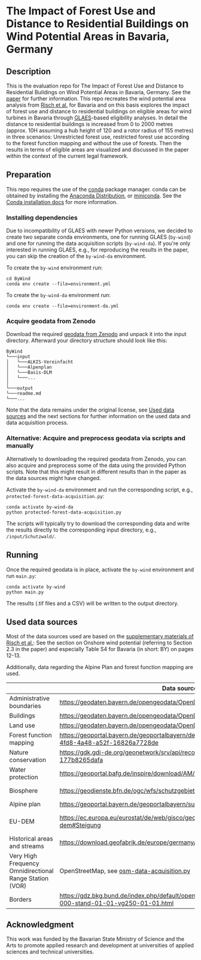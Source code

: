 # The Impact of Forest Use and Distance to Residential Buildings on Wind Potential Areas in Bavaria, Germany

## Description

This is the evaluation repo for The Impact of Forest Use and Distance to Residential Buildings on Wind Potential Areas 
in Bavaria, Germany.
See the [paper]() for further information.
This repo recreates the wind potential area analysis from [Risch et al.](https://www.mdpi.com/1996-1073/15/15/5536) for 
Bavaria and on this basis explores the impact of forest use and distance to residential buildings on eligible areas for 
wind turbines in Bavaria through [GLAES](https://github.com/FZJ-IEK3-VSA/glaes)-based eligibility analyses.
In detail the distance to residential buildings is increased from 0 to 2000 metres (approx. 10H assuming a hub height of 
120 and a rotor radius of 155 metres) in three scenarios: Unrestricted forest use, restricted forest use according to 
the forest function mapping and without the use of forests.
Then the results in terms of eligible areas are visualized and discussed in the paper within the context of the current 
legal framework.

## Preparation

This repo requires the use of the [conda](https://docs.conda.io/en/latest/) package manager. conda can be obtained by
installing the
[Anaconda Distribution](https://www.anaconda.com/distribution/), or [miniconda](https://docs.anaconda.com/miniconda/).
See the [Conda installation docs](https://conda.io/docs/user-guide/install/download.html>) for more information.

### Installing dependencies

Due to incompatibility of GLAES with newer Python versions, we decided to create two separate conda environments,
one for running GLAES (`by-wind`) and one for running the data acquisition scripts (`by-wind-da`).
If you're only interested in running GLAES, e.g., for reproducing the results in the paper, you can skip the creation 
of the `by-wind-da` environment.

To create the `by-wind` environment run:

    cd ByWind
    conda env create --file=environment.yml

To create the `by-wind-da` environment run:

    conda env create --file=environment-da.yml

### Acquire geodata from Zenodo

Download the required [geodata from Zenodo](https://zenodo.org/records/14935008) and unpack it into the input directory.
Afterward your directory structure should look like this:

```
ByWind
└───input
│   └───ALKIS-Vereinfacht
│   └───Alpenplan
│   └───Basis-DLM
│   └───...
│   
└───output
└───readme.md
└───...
```

Note that the data remains under the original license, see [Used data sources](#used-data-sources) and the next sections
for further information on the used data and data acquisition process.

### Alternative: Acquire and preprocess geodata via scripts and manually

Alternatively to downloading the required geodata from Zenodo, you can also acquire and preprocess some of the data 
using the provided Python scripts.
Note that this might result in different results than in the paper as the data sources might have changed.

Activate the `by-wind-da` environment and run the corresponding script, e.g., `protected-forest-data-acquisition.py`:

    conda activate by-wind-da
    python protected-forest-data-acquisition.py

The scripts will typically try to download the corresponding data and write the results directly to the corresponding 
input directory, e.g., `/input/Schutzwald/`.

## Running

Once the required geodata is in place, activate the `by-wind` environment and run `main.py`:

    conda activate by-wind
    python main.py

The results (.tif files and a CSV) will be written to the output directory.


## Used data sources
Most of the data sources used are based on the 
[supplementary materials of Risch et al.](https://www.mdpi.com/1996-1073/15/15/5536/s1?version=1659166850):
See the section on Onshore wind potential (referring to Section 2.3 in the paper) and especially Table S4 for Bavaria 
(in short: BY) on pages 12-13.

Additionally, data regarding the Alpine Plan and forest function mapping are used.

|                                                         | Data source                                                                                                   | License / Terms of use                                                                                                                                 |
|---------------------------------------------------------|---------------------------------------------------------------------------------------------------------------|--------------------------------------------------------------------------------------------------------------------------------------------------------|
| Administrative boundaries                               | https://geodaten.bayern.de/opengeodata/OpenDataDetail.html?pn=verwaltung                                      | https://creativecommons.org/licenses/by/4.0/deed.de                                                                                                    |
| Buildings                                               | https://geodaten.bayern.de/opengeodata/OpenDataDetail.html?pn=lod2                                            | https://creativecommons.org/licenses/by/4.0/deed.de                                                                                                    |
| Land use                                                | https://geodaten.bayern.de/opengeodata/OpenDataDetail.html?pn=atkis_basis_dlm                                 | https://creativecommons.org/licenses/by/4.0/deed.de                                                                                                    |
| Forest function mapping                                 | https://geoportal.bayern.de/geoportalbayern/details-suche?5&resId=81716c2d-4fd8-4a48-a52f-16826a7728de        | https://creativecommons.org/licenses/by/4.0/deed.de                                                                                                    |
| Nature conservation                                     | https://gdk.gdi-de.org/geonetwork/srv/api/records/bec888f9-ba0c-42dc-846e-177b8265dafa                        | http://www.gesetze-im-internet.de/bundesrecht/geonutzv/gesamt.pdf                                                                                      |
| Water protection                                        | https://geoportal.bafg.de/inspire/download/AM/waterProtectionArea/datasetfeed.xml                             | Copyright: "WasserBLIcK/BfG & Zuständige Behörden der Länder, 2024-10-02."                                                                             |
| Biosphere                                               | https://geodienste.bfn.de/ogc/wfs/schutzgebiet                                                                | http://www.gesetze-im-internet.de/bundesrecht/geonutzv/gesamt.pdf                                                                                      |
| Alpine plan                                             | https://geoportal.bayern.de/geoportalbayern/suche/suche?0&q=alpenplan                                         | https://creativecommons.org/licenses/by-nd/4.0/deed.de                                                                                                 |
| EU-DEM                                                  | https://ec.europa.eu/eurostat/de/web/gisco/geodata/digital-elevation-model/eu-dem#Steigung                    | https://sdi.eea.europa.eu/catalogue/datahub/api/records/3473589f-0854-4601-919e-2e7dd172ff50/formatters/xsl-view?output=pdf&language=eng&approved=true |
| Historical areas and streams                            | https://download.geofabrik.de/europe/germany/bayern.html                                                      | https://opendatacommons.org/licenses/odbl/                                                                                                             |
| Very High Frequency Omnidirectional Range Station (VOR) | OpenStreetMap, see [osm-data-acquisition.py ](osm-data-acquisition.py)                                        | https://opendatacommons.org/licenses/odbl/                                                                                                             |
| Borders                                                 | https://gdz.bkg.bund.de/index.php/default/open-data/verwaltungsgebiete-1-250-000-stand-01-01-vg250-01-01.html | https://www.govdata.de/dl-de/by-2-0                                                                                                                    |


## Acknowledgment

This work was funded by the Bavarian State Ministry of Science and the Arts to promote applied research and development
at universities of applied sciences and technical universities.
